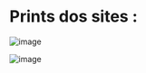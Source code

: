 # Prints dos sites :


![image](https://github.com/CarlosVarao/Clones-de-Sites/assets/127850509/3ca57a82-9163-4a7b-8be8-d0b4f6a100ca)


![image](https://github.com/CarlosVarao/Clones-de-Sites/assets/127850509/f9e262ce-10e7-44f3-bcc4-90f62c04ea16)





